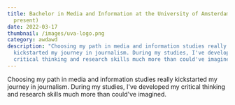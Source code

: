 ```yaml
---
title: Bachelor in Media and Information at the University of Amsterdam (2019 -
  present)
date: 2022-03-17
thumbnail: /images/uva-logo.png
category: awdawd
description: "Choosing my path in media and information studies really
  kickstarted my journey in journalism. During my studies, I've developed my
  critical thinking and research skills much more than could've imagined. "
---
```

Choosing my path in media and information studies really kickstarted my journey in journalism. During my studies, I've developed my critical thinking and research skills much more than could've imagined.